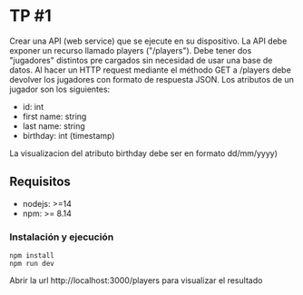 # TP #1
Crear una API (web service) que se ejecute en su dispositivo. La API debe exponer un recurso llamado players ("/players").
Debe tener dos "jugadores" distintos pre cargados sin necesidad de usar una base de datos.
Al hacer un HTTP request mediante el méthodo GET a /players debe devolver los jugadores con formato de respuesta JSON.
Los atributos de un jugador son los siguientes:
 - id: int
 - first name: string
 - last name: string
 - birthday: int (timestamp)

 La visualizacion del atributo birthday debe ser en formato dd/mm/yyyy)

## Requisitos
 - nodejs: >=14
 - npm: >= 8.14

### Instalación y ejecución
```
npm install
npm run dev
```

Abrir la url http://localhost:3000/players para visualizar el resultado
